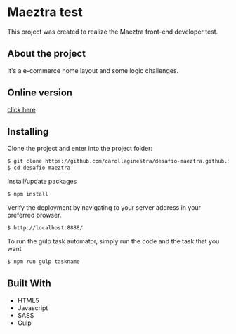 # Maeztra test

This project was created to realize the Maeztra front-end developer test.

## About the project

It's a e-commerce home layout and some logic challenges.

## Online version

[click here](https://carollaginestra.github.io/desafio-maeztra)

## Installing

Clone the project and enter into the project folder:
```sh
$ git clone https://github.com/carollaginestra/desafio-maeztra.github.io.git
$ cd desafio-maeztra
```

Install/update packages
```sh
$ npm install
```

Verify the deployment by navigating to your server address in your preferred browser.
```sh
$ http://localhost:8888/
```

To run the gulp task automator, simply run the code and the task that you want
```sh
$ npm run gulp taskname
```

## Built With

* HTML5 
* Javascript 
* SASS
* Gulp